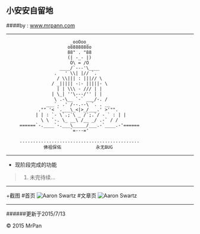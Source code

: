 ## 小安安自留地
####by : www.mrpann.com

*****************************************************************************                            

                            _ooOoo_
                           o8888888o
                           88" . "88
                           (| -_- |)
                            O\ = /O
                        ____/`---'\____
                      .   ' \\| |// `.
                       / \\||| : |||// \
                     / _||||| -:- |||||- \
                       | | \\\ - /// | |
                     | \_| ''\---/'' | |
                      \ .-\__ `-` ___/-. /
                   ___`. .' /--.--\ `. . __
                ."" '< `.___\_<|>_/___.' >'"".
               | | : `- \`.;`\ _ /`;.`/ - ` : | |
                 \ \ `-. \_ __\ /__ _/ .-` / /
         ======`-.____`-.___\_____/___.-`____.-'======
                            `=---='

         .............................................
                  佛祖保佑             永无BUG

**********************************************************

+ 现阶段完成的功能
>  1.  未完待续...


**********************************************************

+截图
#首页
![Aaron Swartz](https://github.com/wslongchen/AnnHome/blob/master/WPF客户端/截图/index.png)
#文章页
![Aaron Swartz](https://github.com/wslongchen/AnnHome/blob/master/WPF客户端/截图/articles.png)

**********************************************************

######更新于2015/7/13

&copy; 2015 MrPan
